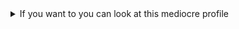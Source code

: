 <details>
<summary>If you want to you can look at this mediocre profile</summary>
<br>

# Welcome Folks!
Name's Diego, but you can call me Como
  
I'm from Italy, something that most people find cool, but I don't. <br>
I tend to be pessimistic about anything that concerns myself only, you could call me an embedded systems engineer wannabe <br>

My life: nothing special <br>
My dream: nothing relevant <br>
My ambitions: not much <br>
My philosophy: men are not born engineers, nor they want to become one, but in the end they will either find themselves failures or accept the Eng. title <br>

  Currently learning Russian

👯 I’m looking to find any meaning in what I'm doing

📝 Rarely active on [Mastodon](https://hachyderm.io/@Comodino)

👀 Ask me about Segfaults, Stack Smashing and why I moved to Rust

📫 You can reach me at comodinocode@proton.me

⚡ Fun fact  - I like Philosophy


# Projects ⚙️
<table bordercolor="#75c1d0">
  
  <tr>
    <td width="50%" valign="top">
      <h3 align="center">DogeGuard (WIP)</h3>
        <br />
        <a target="_blank" href="http://dogeguard.doggocorp.net">
            <img src="images/dogeguard.png" width="100%" alt="Passwd Manager"/>
        </a>
        <br />
        <p align = "center">
            <br>
        <a href="https://github.com/llComodino/DogeGuard" target="_blank">
            <img src="https://img.shields.io/static/v1?label=|&message=REPO&color=f&style=plastic&logo=github&logo-color=white"/>
        </a>
            </p>
                <p><strong>Rust</strong> - Passwd Manager : A secure, private, hence self hosted application for managing you passwords and logins!</p>
    </td>
    <td width="50%" valign="top">
      <h3 align="center">cli-party</h3>
        <br />
        <a target="_blank" href="https://github.com/llComodino/cli-party">
            <img src="images/cli-party.png" width="100%" alt="Bomb Party Clone for CLI"/>
        </a>
        <br />
        <p align = "center">
            <br>
        <a href="https://github.com/llComodino/cli-party" target="_blank">
            <img src="https://img.shields.io/static/v1?label=|&message=REPO&color=f&style=plastic&logo=github&logo-color=white"/>
        </a>
            </p>
                <p><strong>Python</strong> - Game : My CLI python clone of the famous Bomb Party (no multiplayer for now) </p>
    </td>
  </tr>
  
</table>


# Technologies & Tools 🔧
![](https://img.shields.io/badge/Code-C-informational?style=flat&logo=c&logoColor=white&color=brightgreen)
![](https://img.shields.io/badge/Code-C++-informational?style=flat&logo=cplusplus&logoColor=white&color=brightgreen)
![](https://img.shields.io/badge/Code-Rust-informational?style=flat&logo=rust&logoColor=white&color=brightgreen)
![](https://img.shields.io/badge/Code-typescript-informational?style=flat&logo=typescript&logoColor=blue&color=brightgreen)
![](https://img.shields.io/badge/Code-svelte-informational?style=flat&logo=svelte&logoColor=red&color=brightgreen)
![](https://img.shields.io/badge/Code-php-informational?style=flat&logo=php&logoColor=white&color=brightgreen)
![](https://img.shields.io/badge/Database-arangodb-informational?style=flat&logo=arangodb&logoColor=yellow&color=brightgreen)
![](https://img.shields.io/badge/Database-MySQL-informational?style=flat&logo=mysql&logoColor=white&color=brightgreen)
![](https://img.shields.io/badge/Tools-Git-informational?style=flat&logo=git&logoColor=white&color=brightgreen)
![](https://img.shields.io/badge/Tools-Docker-informational?style=flat&logo=docker&logoColor=white&color=brightgreen)
![](https://img.shields.io/badge/Shell-Bash-informational?style=flat&logo=gnu-bash&logoColor=white&color=brightgreen)
![](https://img.shields.io/badge/OS-Linux-informational?style=flat&logo=linux&logoColor=white&color=brightgreen)
![](https://img.shields.io/badge/Editor-neovim-informational?style=flat&logo=neovim&logoColor=white&color=brightgreen)
<br>

# GitHub Stats 📈
<a href="https://github.com/llComodino/llComodino">
  <img align="center" src="https://github-readme-stats.vercel.app/api/top-langs/?username=llComodino&hide=less&title_color=d13979&text_color=c9cacc&icon_color=2bbc8a&bg_color=1d1f21&langs_count=4" />
</a>

<a href="https://github.com/llComodino/llComodino">
  <img align="center" src="https://github-readme-stats.vercel.app/api?username=llComodino&count_private=true&show_icons=true&theme=radical&hide_border=true&custom_title=Como%27s%20Github%20Stats" alt="Como's GitHub Stats" />
</a>
<br><br>

<a href="https://github.com/llComodino/llComodino">
  <img align="center" src="https://github-profile-summary-cards.vercel.app/api/cards/profile-details?username=llComodino&theme=radical&hide_border=true)](https://github.com/llComodino" alt="Como's GitHub Stats Graph"/>
</a>
<br><br>

<a href="https://github.com/llComodino/llComodino">
  <img align="center" src="https://github-readme-streak-stats.herokuapp.com/?user=llComodino&theme=dark" alt="Como's GitHub Streak Stats"/>
</a>
<br><br>


## Extras 📝
<details>
  <summary>Click to expand!</summary>
  <br>
    <img src="https://github-profile-trophy.vercel.app/?username=llComodino&theme=onedark&column=3&margin-w=15&margin-h=15" />
    <br>
    <img src="https://metrics.lecoq.io/llComodino?template=classic&activity=1&followup=1&languages=1&lines=1&people=1&activity.limit=5&activity.days=14&activity.filter=all&activity.visibility=all&activity.timestamps=false&languages.colors=github&languages.threshold=0%25&people.limit=28&people.size=28&people.types=followers%2C%20following&people.identicons=true&people.shuffle=true&config.timezone=Asia%2FCalcutta&config.twemoji=true" alt="Detailed Github Stats"/>   
</details>
</details>
